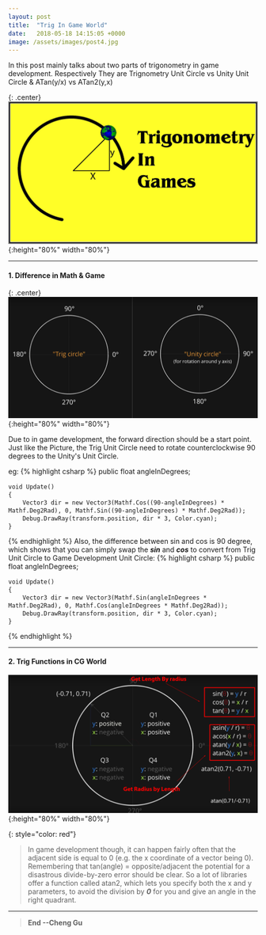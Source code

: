 ```yaml
---
layout: post
title:  "Trig In Game World"
date:   2018-05-18 14:15:05 +0000
image: /assets/images/post4.jpg
---
```

In this post mainly talks about two parts of trigonometry in game development. Respectively They are Trignometry Unit Circle vs Unity Unit Circle & ATan(y/x) vs ATan2(y,x)


{: .center}
![screenshots](/assets/images/PostImages/trig.jpg){:height="80%" width="80%"}

---
#### 1. Difference in Math & Game

{: .center}
![dot](/assets/images/PostImages/diff_game_math.png){:height="80%" width="80%"}

Due to in game development, the forward direction should be a start point. Just like the Picture, the Trig Unit Circle need to rotate counterclockwise 90 degrees to the Unity's Unit Circle. 

eg: 
{% highlight csharp %}
 public float angleInDegrees;

    void Update()
    {
        Vector3 dir = new Vector3(Mathf.Cos((90-angleInDegrees) * Mathf.Deg2Rad), 0, Mathf.Sin((90-angleInDegrees) * Mathf.Deg2Rad));
        Debug.DrawRay(transform.position, dir * 3, Color.cyan);
    }
{% endhighlight %}
Also, the difference between sin and cos is 90 degree, which shows that you can simply swap the ***sin*** and ***cos*** to convert from Trig Unit Circle to Game Development Unit Circle:
{% highlight csharp %}
    public float angleInDegrees;

    void Update()
    {
        Vector3 dir = new Vector3(Mathf.Sin(angleInDegrees * Mathf.Deg2Rad), 0, Mathf.Cos(angleInDegrees * Mathf.Deg2Rad));
        Debug.DrawRay(transform.position, dir * 3, Color.cyan);
    }
{% endhighlight %}

---
#### 2. Trig Functions in CG World

![dot](/assets/images/PostImages/functions.png){:height="80%" width="80%"}

{: style="color: red"}
>In game development though, it can happen fairly often that the adjacent side is equal to 0 (e.g. the x coordinate of a vector being 0). Remembering that tan(angle) = opposite/adjacent the potential for a disastrous divide-by-zero error should be clear. So a lot of libraries offer a function called atan2, which lets you specify both the x and y parameters, to avoid the division by ***0*** for you and give an angle in the right quadrant.

---

>**End --Cheng Gu**

